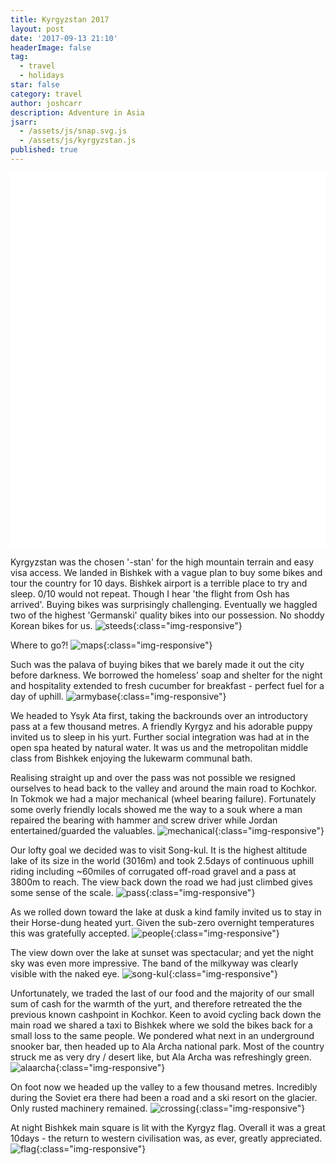 ```yaml
---
title: Kyrgyzstan 2017
layout: post
date: '2017-09-13 21:10'
headerImage: false
tag:
  - travel
  - holidays
star: false
category: travel
author: joshcarr
description: Adventure in Asia
jsarr:
  - /assets/js/snap.svg.js
  - /assets/js/kyrgyzstan.js
published: true
---
```


<style>
.container {
  position: sticky;
  position: -webkit-sticky;
  top:0;
  background-color: white;
  z-index:10;
  height: 15vh;
  overflow: hidden;
}
</style>
<div class="container">
<svg id="someID" width="100%" height="100%" preserveAspectRatio="none"  viewBox="0 0 600 150" ></svg>
</div>

<div markdown="1" class="contentCont" id="scroll">

Kyrgyzstan was the chosen '-stan' for the high mountain terrain and easy visa access. We landed in Bishkek with a vague plan to buy some bikes and tour the country for 10 days. Bishkek airport is a terrible place to try and sleep. 0/10 would not repeat. Though I hear 'the flight from Osh has arrived'. Buying bikes was surprisingly challenging. Eventually we haggled two of the highest 'Germanski' quality bikes into our possession. No shoddy Korean bikes for us.
![steeds](/assets/images/kyrgyzstan/steeds-min.JPG){:class="img-responsive"}

Where to go?!
![maps](/assets/images/kyrgyzstan/maps-min.JPG){:class="img-responsive"}

Such was the palava of buying bikes that we barely made it out the city before darkness. We borrowed the homeless' soap and shelter for the night and hospitality extended to fresh cucumber for breakfast - perfect fuel for a day of uphill. 
![armybase](/assets/images/kyrgyzstan/armybase-min.JPG){:class="img-responsive"}

We headed to Ysyk Ata first, taking the backrounds over an introductory pass at a few thousand metres. A friendly Kyrgyz and his adorable puppy invited us to sleep in his yurt. Further social integration was had at in the open spa heated by natural water. It was us and the metropolitan middle class from Bishkek enjoying the lukewarm communal bath.

Realising straight up and over the pass was not possible we resigned ourselves to head back to the valley and around the main road to Kochkor. In Tokmok we had a major mechanical (wheel bearing failure). Fortunately some overly friendly locals showed me the way to a souk where a man repaired the bearing with hammer and screw driver while Jordan entertained/guarded the valuables.
![mechanical](/assets/images/kyrgyzstan/mechanical-min.JPG){:class="img-responsive"}

Our lofty goal we decided was to visit Song-kul. It is the highest altitude lake of its size in the world (3016m) and took 2.5days of continuous uphill riding including ~60miles of corrugated off-road gravel and a pass at 3800m to reach. The view back down the road we had just climbed gives some sense of the scale. 
![pass](/assets/images/kyrgyzstan/pass-min.JPG){:class="img-responsive"}

As we rolled down toward the lake at dusk a kind family invited us to stay in their Horse-dung heated yurt. Given the sub-zero overnight temperatures this was gratefully accepted.
![people](/assets/images/kyrgyzstan/people-min.JPG){:class="img-responsive"}

The view down over the lake at sunset was spectacular; and yet the night sky was even more impressive. The band of the milkyway was clearly visible with the naked eye.
![song-kul](/assets/images/kyrgyzstan/songKul-min.JPG){:class="img-responsive"}

Unfortunately, we traded the last of our food and the majority of our small sum of cash for the warmth of the yurt, and therefore retreated the the previous known cashpoint in Kochkor. Keen to avoid cycling back down the main road we shared a taxi to Bishkek where we sold the bikes back for a small loss to the same people. We pondered what next in an underground snooker bar, then headed up to Ala Archa national park. Most of the country struck me as very dry / desert like, but Ala Archa was refreshingly green.
![alaarcha](/assets/images/kyrgyzstan/alaarcha-min.JPG){:class="img-responsive"}

On foot now we headed up the valley to a few thousand metres. Incredibly during the Soviet era there had been a road and a ski resort on the glacier. Only rusted machinery remained. 
![crossing](/assets/images/kyrgyzstan/crossing-min.JPG){:class="img-responsive"}

At night Bishkek main square is lit with the Kyrgyz flag. Overall it was a great 10days - the return to western civilisation was, as ever, greatly appreciated.  
![flag](/assets/images/kyrgyzstan/flag-min.JPG){:class="img-responsive"}
</div>
